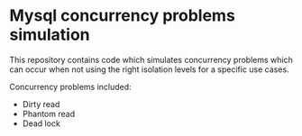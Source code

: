 # Mysql concurrency problems simulation
This repository contains code which simulates concurrency problems which can occur when not using the right isolation levels for a specific use cases.

Concurrency problems included:
* Dirty read
* Phantom read
* Dead lock
